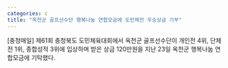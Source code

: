 ```yaml
---
categories: c
title: "옥천군 골프선수단 행복나눔 연합모금에 도민체전 우승상금 기부"
---
```

[충청매일] 제61회 충청북도 도민체육대회에서 옥천군 골프선수단이 개인전 4위, 단체전 1위, 종합성적 3위에 입상하며 받은 상금 120만원을 지난 23일 옥천군 행복나눔 연합모금에 기탁했다.